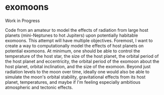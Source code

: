 # exomoons
Work in Progress

Code from an amateur to model the effects of radiation from large host planets (mini-Neptunes to hot Jupiters) upon potentially habitable exomoons. This attempt will have multiple objectives. Foremost, I want to create a way to computationally model the effects of host planets on potential exomoons. At minimum, one should be able to control the temperature of the host star, the size of the host planet, the orbital period of the host planet and eccentricity, the orbital period of the exomoon about the host planet, orbital inclination, and the size of the exomoon. Beyond just radiation levels to the moon over time, ideally one would also be able to simulate the moon's orbital stability, gravitational effects from its host planet, temperatures, and maybe if I'm feeling especially ambitious atmospheric and tectonic effects.
